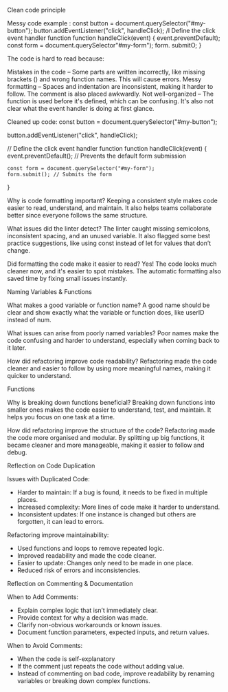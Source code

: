 Clean code principle

Messy code example :
const button = document.querySelector("#my-button");
button.addEventListener("click", handleClick);
/I Define the click event handler function
function handleClick(event) {
event.preventDefault);
const form = document.querySelector"#my-form");
form. submitO;
}

The code is hard to read because:

Mistakes in the code – Some parts are written incorrectly, like missing brackets () and wrong function names. This will cause errors.
Messy formatting – Spaces and indentation are inconsistent, making it harder to follow. The comment is also placed awkwardly.
Not well-organized – The function is used before it's defined, which can be confusing. It's also not clear what the event handler is doing at first glance.

Cleaned up code:
const button = document.querySelector("#my-button");

button.addEventListener("click", handleClick);

// Define the click event handler function
function handleClick(event) {
    event.preventDefault(); // Prevents the default form submission

    const form = document.querySelector("#my-form");
    form.submit(); // Submits the form
}

Why is code formatting important?
Keeping a consistent style makes code easier to read, understand, and maintain. It also helps teams collaborate better since everyone follows the same structure.

What issues did the linter detect?
The linter caught missing semicolons, inconsistent spacing, and an unused variable. It also flagged some best practice suggestions, like using const instead of let for values that don’t change.

Did formatting the code make it easier to read?
Yes! The code looks much cleaner now, and it's easier to spot mistakes. The automatic formatting also saved time by fixing small issues instantly.

Naming Variables & Functions

What makes a good variable or function name?
A good name should be clear and show exactly what the variable or function does, like userID instead of num.

What issues can arise from poorly named variables?
Poor names make the code confusing and harder to understand, especially when coming back to it later.

How did refactoring improve code readability?
Refactoring made the code cleaner and easier to follow by using more meaningful names, making it quicker to understand.

Functions

Why is breaking down functions beneficial?
Breaking down functions into smaller ones makes the code easier to understand, test, and maintain. It helps you focus on one task at a time.

How did refactoring improve the structure of the code?
Refactoring made the code more organised and modular. By splitting up big functions, it became cleaner and more manageable, making it easier to follow and debug.

Reflection on Code Duplication

Issues with Duplicated Code:
- Harder to maintain: If a bug is found, it needs to be fixed in multiple places.
- Increased complexity: More lines of code make it harder to understand.
- Inconsistent updates: If one instance is changed but others are forgotten, it can lead to errors.

Refactoring improve maintainability:
- Used functions and loops to remove repeated logic.
- Improved readability and made the code cleaner.
- Easier to update: Changes only need to be made in one place.
- Reduced risk of errors and inconsistencies.

Reflection on Commenting & Documentation

When to Add Comments:
- Explain complex logic that isn’t immediately clear.
- Provide context for why a decision was made.
- Clarify non-obvious workarounds or known issues.
- Document function parameters, expected inputs, and return values.

When to Avoid Comments:
- When the code is self-explanatory 
- If the comment just repeats the code without adding value.
- Instead of commenting on bad code, improve readability by renaming variables or breaking down complex functions.
